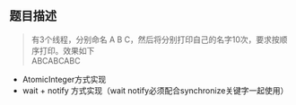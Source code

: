 ## 题目描述

> 有3个线程，分别命名 A B C，然后将分别打印自己的名字10次，要求按顺序打印。效果如下  
ABCABCABC

* AtomicInteger方式实现
* wait + notify 方式实现（wait notify必须配合synchronize关键字一起使用）

